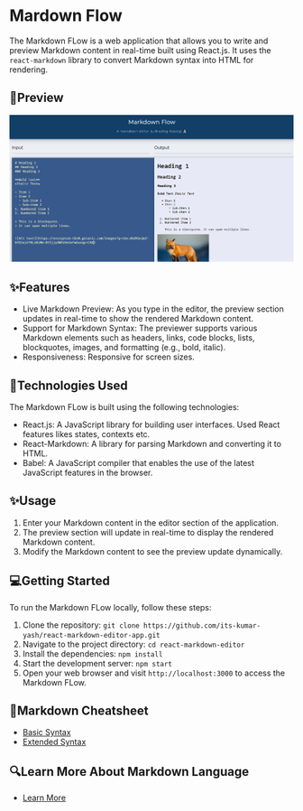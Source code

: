 # Mardown Flow

The Markdown FLow is a web application that allows you to write and preview Markdown content in real-time built using React.js. It uses the `react-markdown` library to convert Markdown syntax into HTML for rendering.

## 📸Preview

![Markdown Flow Website Preview](src/look.png)

## ✨Features

- Live Markdown Preview: As you type in the editor, the preview section updates in real-time to show the rendered Markdown content.
- Support for Markdown Syntax: The previewer supports various Markdown elements such as headers, links, code blocks, lists, blockquotes, images, and formatting (e.g., bold, italic).
- Responsiveness: Responsive for screen sizes.

## 🤖Technologies Used

The Markdown FLow is built using the following technologies:

- React.js: A JavaScript library for building user interfaces.
  Used React features likes states, contexts etc.
- React-Markdown: A library for parsing Markdown and converting it to HTML.
- Babel: A JavaScript compiler that enables the use of the latest JavaScript features in the browser.

## ✨Usage

1. Enter your Markdown content in the editor section of the application.
2. The preview section will update in real-time to display the rendered Markdown content.
3. Modify the Markdown content to see the preview update dynamically.

## 💻Getting Started

To run the Markdown FLow locally, follow these steps:

1. Clone the repository: `git clone https://github.com/its-kumar-yash/react-markdown-editor-app.git`
2. Navigate to the project directory: `cd react-markdown-editor`
3. Install the dependencies: `npm install`
4. Start the development server: `npm start`
5. Open your web browser and visit `http://localhost:3000` to access the Markdown FLow.

## 📑Markdown Cheatsheet

- [Basic Syntax](https://www.markdownguide.org/cheat-sheet/#basic-syntax)
- [Extended Syntax](https://www.markdownguide.org/cheat-sheet/#extended-syntax)

## 🔍Learn More About Markdown Language
 - [Learn More](https://www.markdownguide.org/getting-started/)
